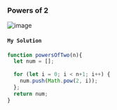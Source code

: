 ### Powers of 2

![image](https://user-images.githubusercontent.com/99033220/175453453-227f604b-2091-4d20-9dab-def4404a3b55.png)

#### `My Solution`
```JavaScript
function powersOfTwo(n){
  let num = [];
  
  for (let i = 0; i < n+1; i++) {
    num.push(Math.pow(2, i));
  };
  return num;
}
```
